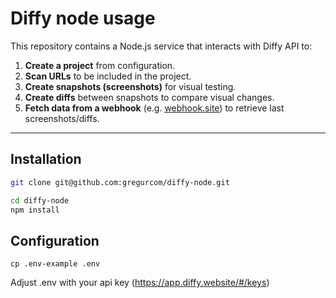 # Diffy node usage

This repository contains a Node.js service that interacts with Diffy API to:

1. **Create a project** from configuration.
2. **Scan URLs** to be included in the project.
3. **Create snapshots (screenshots)** for visual testing.
4. **Create diffs** between snapshots to compare visual changes.
5. **Fetch data from a webhook** (e.g. [webhook.site](https://webhook.site/)) to retrieve last screenshots/diffs.

---

## Installation

```bash
git clone git@github.com:gregurcom/diffy-node.git

cd diffy-node
npm install
```

## Configuration
`cp .env-example .env`

Adjust .env with your api key (https://app.diffy.website/#/keys)
